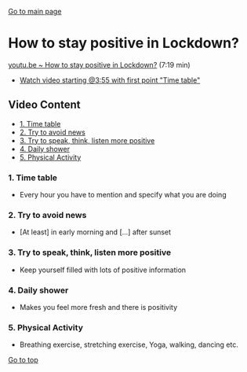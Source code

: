 <label id="top"></label>
[Go to main page](README.md)

# How to stay positive in Lockdown?

[youtu.be ~ How to stay positive in Lockdown?](https://youtu.be/vGPzI2CgK6s) (7:19 min)
- [Watch video starting @3:55 with first point "Time table"](https://youtu.be/vGPzI2CgK6s?t=235)

## Video Content <!-- omit in toc -->

- [1. Time table](#1-time-table)
- [2. Try to avoid news](#2-try-to-avoid-news)
- [3. Try to speak, think, listen more positive](#3-try-to-speak-think-listen-more-positive)
- [4. Daily shower](#4-daily-shower)
- [5. Physical Activity](#5-physical-activity)

### 1. Time table

  - Every hour you have to mention and specify what you are doing

<!-- [Watch in video starting @3:55 min]() -->

### 2. Try to avoid news

  - [At least] in early morning and [...] after sunset

<!-- [Watch in video starting @5:03 min]() -->

### 3. Try to speak, think, listen more positive

  - Keep yourself filled with lots of positive information

<!-- [Watch in video starting @5:41 min]() -->

### 4. Daily shower

  - Makes you feel more fresh and there is positivity

<!-- [Watch in video starting @5:59 min]() -->

### 5. Physical Activity

  - Breathing exercise, stretching exercise, Yoga, walking, dancing etc.

<!-- [Watch in video starting @6:34 min]() -->

[Go to top](#top)